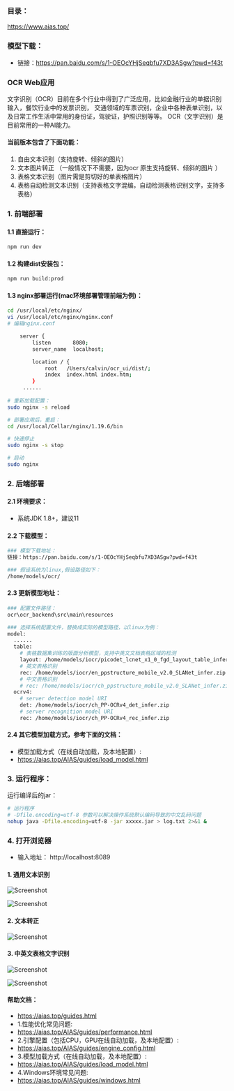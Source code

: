 ### 目录：
https://www.aias.top/

### 模型下载：
- 链接：https://pan.baidu.com/s/1-OEOcYHjSeqbfu7XD3ASgw?pwd=f43t

### OCR Web应用
文字识别（OCR）目前在多个行业中得到了广泛应用，比如金融行业的单据识别输入，餐饮行业中的发票识别，
交通领域的车票识别，企业中各种表单识别，以及日常工作生活中常用的身份证，驾驶证，护照识别等等。
OCR（文字识别）是目前常用的一种AI能力。

####  当前版本包含了下面功能：
1. 自由文本识别（支持旋转、倾斜的图片）
2. 文本图片转正 （一般情况下不需要，因为ocr 原生支持旋转、倾斜的图片 ）
3. 表格文本识别（图片需是剪切好的单表格图片）
4. 表格自动检测文本识别（支持表格文字混编，自动检测表格识别文字，支持多表格）
  


### 1. 前端部署

#### 1.1 直接运行：
```bash
npm run dev
```

#### 1.2 构建dist安装包：
```bash
npm run build:prod
```

#### 1.3 nginx部署运行(mac环境部署管理前端为例)：
```bash
cd /usr/local/etc/nginx/
vi /usr/local/etc/nginx/nginx.conf
# 编辑nginx.conf

    server {
        listen       8080;
        server_name  localhost;

        location / {
            root   /Users/calvin/ocr_ui/dist/;
            index  index.html index.htm;
        }
     ......
     
# 重新加载配置：
sudo nginx -s reload 

# 部署应用后，重启：
cd /usr/local/Cellar/nginx/1.19.6/bin

# 快速停止
sudo nginx -s stop

# 启动
sudo nginx     
```

### 2. 后端部署
#### 2.1 环境要求：
- 系统JDK 1.8+，建议11

#### 2.2 下载模型：
```bash
### 模型下载地址：
链接：https://pan.baidu.com/s/1-OEOcYHjSeqbfu7XD3ASgw?pwd=f43t

### 假设系统为linux,假设路径如下：
/home/models/ocr/

```

#### 2.3 更新模型地址：
```bash
### 配置文件路径：
ocr\ocr_backend\src\main\resources

### 选择系统配置文件，替换成实际的模型路径，以linux为例：
model:
  ......
  table:
    # 表格数据集训练的版面分析模型，支持中英文文档表格区域的检测
    layout: /home/models/iocr/picodet_lcnet_x1_0_fgd_layout_table_infer_onnx.zip
    # 英文表格识别
    rec: /home/models/iocr/en_ppstructure_mobile_v2.0_SLANet_infer.zip
    # 中文表格识别
    # rec: /home/models/iocr/ch_ppstructure_mobile_v2.0_SLANet_infer.zip
  ocrv4:
    # server detection model URI
    det: /home/models/iocr/ch_PP-OCRv4_det_infer.zip
    # server recognition model URI
    rec: /home/models/iocr/ch_PP-OCRv4_rec_infer.zip

```

#### 2.4 其它模型加载方式，参考下面的文档：
- 模型加载方式（在线自动加载，及本地配置）:
- https://aias.top/AIAS/guides/load_model.html

### 3. 运行程序：
运行编译后的jar：
```bash
# 运行程序  
# -Dfile.encoding=utf-8 参数可以解决操作系统默认编码导致的中文乱码问题
nohup java -Dfile.encoding=utf-8 -jar xxxxx.jar > log.txt 2>&1 &
```

### 4. 打开浏览器
- 输入地址： http://localhost:8089


#### 1. 通用文本识别  
![Screenshot](https://aias-home.oss-cn-beijing.aliyuncs.com/AIAS/OCR/images/free.jpg)
 
![Screenshot](https://aias-home.oss-cn-beijing.aliyuncs.com/AIAS/OCR/images/ocrweb_free.jpg)


#### 2. 文本转正
![Screenshot](https://aias-home.oss-cn-beijing.aliyuncs.com/AIAS/OCR/images/ocrweb_mlsd.jpg)


#### 3. 中英文表格文字识别
![Screenshot](https://aias-home.oss-cn-beijing.aliyuncs.com/AIAS/OCR/images/table.jpg)

![Screenshot](https://aias-home.oss-cn-beijing.aliyuncs.com/AIAS/OCR/images/ocrweb_table.jpg)



#### 帮助文档：
- https://aias.top/guides.html
- 1.性能优化常见问题:
- https://aias.top/AIAS/guides/performance.html
- 2.引擎配置（包括CPU，GPU在线自动加载，及本地配置）:
- https://aias.top/AIAS/guides/engine_config.html
- 3.模型加载方式（在线自动加载，及本地配置）:
- https://aias.top/AIAS/guides/load_model.html
- 4.Windows环境常见问题:
- https://aias.top/AIAS/guides/windows.html